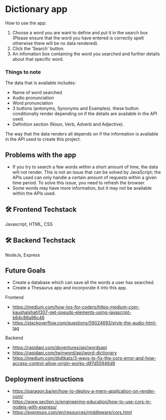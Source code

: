 
# Dictionary app
How to use the app:
1. Choose a word you are want to define and put it in the search box (Please ensure that the word you have entered is correctly spelt otherwise there will be no data rendered).
2. Click the 'Search' button.
3. An infomation box containing the word you searched and further details about that specific word.

### Things to note
The data that is available includes:
- Name of word searched
- Audio pronunciation
- Word pronunciation
- 3 buttons (antonyms, Synonyms and Examples). these button conditionally render depending on if the details are available in the API used.
- Definition section (Noun, Verb, Adverb and Adjective).

The way that the data renders all depends on if the information is available in the API used to create this project. 

## Problems with the app
- If you try to search a few words within a short amount of time, the data will not render. This is not an issue that can be solved by JavaScript; the APIs used can only handle a certain amount of requests within a given time period. To solve this issue, you need to refresh the browser.
- Some words may have more information, but it may not be available within the APIs used.
 

## 🛠 Frontend Techstack
Javascript, HTML, CSS

## 🛠 Backend Techstack
NodeJs, Express


## Future Goals
- Create a database which can save all the words a user has searched.
- Create a Thesaurus app and incorporate it into this app.

Frontend
- https://medium.com/how-tos-for-coders/https-medium-com-kaushalshah1307-get-pseudo-elements-using-javascript-b64c88a96c46
- https://stackoverflow.com/questions/59024693/style-the-audio-html-tag

Backend
- https://rapidapi.com/dpventures/api/wordsapi
- https://rapidapi.com/twinword/api/word-dictionary
- https://medium.com/@dtkatz/3-ways-to-fix-the-cors-error-and-how-access-control-allow-origin-works-d97d55946d9

## Deployment instructions
- https://paragon.ba/en/how-to-deploy-a-mern-application-on-render-com/
- https://www.section.io/engineering-education/how-to-use-cors-in-nodejs-with-express/
- https://expressjs.com/en/resources/middleware/cors.html